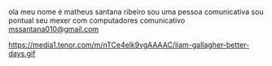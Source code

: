 ola meu nome é matheus santana ribeiro
sou uma pessoa comunicativa 
sou pontual 
seu mexer com computadores 
comunicativo
mssantana010@gmail.com

https://media1.tenor.com/m/nTCe4elk9vgAAAAC/liam-gallagher-better-days.gif
